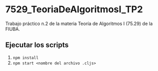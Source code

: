 # 7529_TeoriaDeAlgoritmosI_TP2
Trabajo práctico n.2 de la materia Teoría de Algoritmos I (75.29) de la FIUBA. 

## Ejecutar los scripts

1. `npm install`
2. `npm start <nombre del archivo .cljs>`
